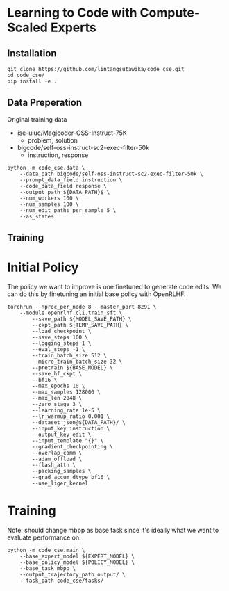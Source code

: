 # Learning to Code with Compute-Scaled Experts

## Installation

```
git clone https://github.com/lintangsutawika/code_cse.git
cd code_cse/
pip install -e .
```

## Data Preperation

Original training data
- ise-uiuc/Magicoder-OSS-Instruct-75K 
    - problem, solution
- bigcode/self-oss-instruct-sc2-exec-filter-50k
    - instruction, response

```
python -m code_cse.data \
    --data_path bigcode/self-oss-instruct-sc2-exec-filter-50k \
    --prompt_data_field instruction \
    --code_data_field response \
    --output_path ${DATA_PATH}$ \
    --num_workers 100 \
    --num_samples 100 \
    --num_edit_paths_per_sample 5 \
    --as_states
```

## Training
# Initial Policy

The policy we want to improve is one finetuned to generate code edits.
We can do this by finetuning an initial base policy with OpenRLHF.

```
torchrun --nproc_per_node 8 --master_port 8291 \
    --module openrlhf.cli.train_sft \
        --save_path ${MODEL_SAVE_PATH} \
        --ckpt_path ${TEMP_SAVE_PATH} \
        --load_checkpoint \
        --save_steps 100 \
        --logging_steps 1 \
        --eval_steps -1 \
        --train_batch_size 512 \
        --micro_train_batch_size 32 \
        --pretrain ${BASE_MODEL} \
        --save_hf_ckpt \
        --bf16 \
        --max_epochs 10 \
        --max_samples 128000 \
        --max_len 2048 \
        --zero_stage 3 \
        --learning_rate 1e-5 \
        --lr_warmup_ratio 0.001 \
        --dataset json@${DATA_PATH}/ \
        --input_key instruction \
        --output_key edit \
        --input_template "{}" \
        --gradient_checkpointing \
        --overlap_comm \
        --adam_offload \
        --flash_attn \
        --packing_samples \
        --grad_accum_dtype bf16 \
        --use_liger_kernel
```

# Training

Note: should change mbpp as base task since it's ideally what we want to evaluate performance on.

```
python -m code_cse.main \
    --base_expert_model ${EXPERT_MODEL} \
    --base_policy_model ${POLICY_MODEL} \
    --base_task mbpp \
    --output_trajectory_path output/ \
    --task_path code_cse/tasks/
```
